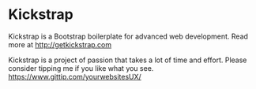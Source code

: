 Kickstrap
=========

Kickstrap is a Bootstrap boilerplate for advanced web development. Read more at http://getkickstrap.com

Kickstrap is a project of passion that takes a lot of time and effort. Please consider tipping me if you like what you see.
https://www.gittip.com/yourwebsitesUX/
